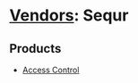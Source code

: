 # [Vendors](README.md): Sequr

## Products

- [Access Control](../products/48ee61c6-4645-47b1-85cc-702592e40bb4.md)
